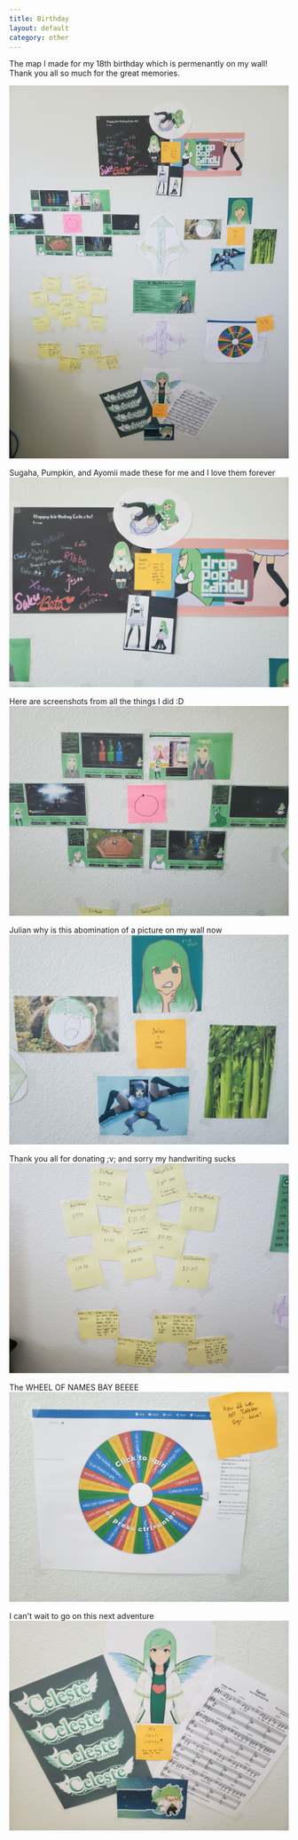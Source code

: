 ```yaml
---
title: Birthday
layout: default
category: other
---
```

The map I made for my 18th birthday which is permenantly on my wall! Thank you all so much for the great memories.

![Image](/assets/birthday.jpg)

Sugaha, Pumpkin, and Ayomii made these for me and I love them forever
![Image](/assets/sugapumpkinayo.jpg)

Here are screenshots from all the things I did :D
![Image](/assets/Schedule.jpg)

Julian why is this abomination of a picture on my wall now
![Image](/assets/viewerpics.jpg)

Thank you all for donating ;v; and sorry my handwriting sucks
![Image](/assets/Donators.jpg)

The WHEEL OF NAMES BAY BEEEE
![Image](/assets/WoN.jpg)

I can't wait to go on this next adventure
![Image](/assets/Volta.jpg)